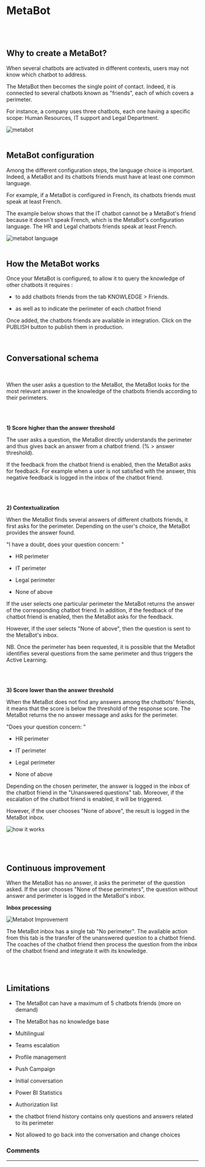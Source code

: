 # MetaBot
<br />
<br />

## Why to create a MetaBot? 

 

When several chatbots are activated in different contexts, users may not know which chatbot to address. 

The MetaBot then becomes the single point of contact. Indeed, it is connected to several chatbots known as "friends", each of which covers a perimeter.

 

For instance, a company uses three chatbots, each one having a specific scope: Human Resources, IT support and Legal Department.

 
<div class="image_center">
  <img :src="$withBase('/assets/img/en/metabot/metabot.png')" alt="metabot">
</div>

<br />

## MetaBot configuration

 

Among the different configuration steps, the language choice is important. Indeed, a MetaBot and its chatbots friends must have at least one common language. 

 

For example, if a MetaBot is configured in French, its chatbots friends must speak at least French. 

The example below shows that the IT chatbot cannot be a MetaBot's friend because it doesn't speak French, which is the MetaBot's configuration language. The HR and Legal chatbots friends speak at least French. 

 
 
<div class="image_center">
  <img :src="$withBase('/assets/img/en/metabot/metabotlanguage.png')" alt="metabot language">
</div>
<br />

## How the MetaBot works

 

Once your MetaBot is configured, to allow it to query the knowledge of other chatbots it requires : 

 

- to add chatbots friends from the tab KNOWLEDGE > Friends.

 

- as well as to indicate the perimeter of each chatbot friend 

 

Once added, the chatbots friends are available in integration. Click on the PUBLISH button to publish them in production.

 
<br />

## Conversational schema

<br />


When the user asks a question to the MetaBot, the MetaBot looks for the most relevant answer in the knowledge of the chatbots friends according to their perimeters. 

<br />
<br />

**1) Score higher than the answer threshold** 

 

The user asks a question, the MetaBot directly understands the perimeter and thus gives back an answer from a chatbot friend. (% > answer threshold). 

 

  If the feedback from the chatbot friend is enabled, then the MetaBot asks for feedback. For example when a user is not satisfied with the answer, this negative feedback is logged in the inbox of the chatbot friend.

<br />
<br />

  **2) Contextualization** 

 

When the MetaBot finds several answers of different chatbots friends, it first asks for the perimeter. Depending on the user's choice, the MetaBot provides the answer found. 

 

"I have a doubt, does your question concern: "

 

- HR perimeter 

  

- IT perimeter  

 

- Legal perimeter 

  

- None of above


If the user selects one particular perimeter the MetaBot returns the answer of the corresponding chatbot friend. In addition, if the feedback of the chatbot friend is enabled, then the MetaBot asks for the feedback. 

 

However, if the user selects "None of above", then the question is sent to the MetaBot's inbox. 

 

NB. Once the perimeter has been requested, it is possible that the MetaBot identifies several questions from the same perimeter and thus triggers the Active Learning.

<br />
<br />
 

**3) Score lower than the answer threshold**

 

When the MetaBot does not find any answers among the chatbots' friends, it means that the score is below the threshold of the response score. The MetaBot returns the no answer message and asks for the perimeter. 

 

"Does your question concern: "

 

- HR perimeter 

 

- IT perimeter 

 

- Legal perimeter

 

- None of above

 

Depending on the chosen perimeter, the answer is logged in the inbox of the chatbot friend in the "Unanswered questions" tab. Moreover, if the escalation of the chatbot friend is enabled, it will be triggered. 

 

However, if the user chooses "None of above", the result is logged in the MetaBot inbox. 

<div class="image_center">
  <img :src="$withBase('/assets/img/en/metabot/metabothowitworks.png')" alt="how it works">
</div>


<br />
<br />
<br />

## Continuous improvement 

 

When the MetaBot has no answer, it asks the perimeter of the question asked. If the user chooses "None of these perimeters", the question without answer and perimeter is logged in the MetaBot's inbox.

 
 **Inbox processing**

 
<div class="image_center">
  <img :src="$withBase('/assets/img/en/metabot/metabotimprovement.png')" alt="Metabot Improvement">
</div>

 

The MetaBot inbox has a single tab "No perimeter". The available action from this tab is the transfer of the unanswered question to a chatbot friend. The coaches of the chatbot friend then process the question from the inbox of the chatbot friend and integrate it with its knowledge.

<br />
<br />


## Limitations

 

- The MetaBot can have a maximum of 5 chatbots friends (more on demand)

- The MetaBot has no knowledge base 

- Multilingual 

- Teams escalation 

- Profile management

- Push Campaign 

- Initial conversation 

- Power BI Statistics 

- Authorization list 

- the chatbot friend history contains only questions and answers related to its perimeter

- Not allowed to go back into the conversation and change choices


### Comments

---

<Commentaire />